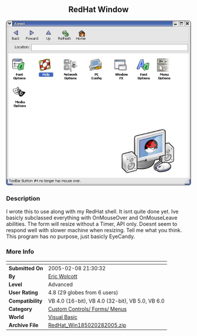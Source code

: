 ﻿<div align="center">

## RedHat Window

<img src="PIC2005282143241745.JPG">
</div>

### Description

I wrote this to use along with my RedHat shell. It isnt quite done yet. Ive basicly subclassed everything with OnMouseOver and OnMouseLeave abilities. The form will resize without a Timer, API only. Doesnt seem to respond well with slower machine when resizing. Tell me what you think. This program has no purpose, just basicly EyeCandy.
 
### More Info
 


<span>             |<span>
---                |---
**Submitted On**   |2005-02-08 21:30:32
**By**             |[Eric Wolcott](https://github.com/Planet-Source-Code/PSCIndex/blob/master/ByAuthor/eric-wolcott.md)
**Level**          |Advanced
**User Rating**    |4.8 (29 globes from 6 users)
**Compatibility**  |VB 4\.0 \(16\-bit\), VB 4\.0 \(32\-bit\), VB 5\.0, VB 6\.0
**Category**       |[Custom Controls/ Forms/  Menus](https://github.com/Planet-Source-Code/PSCIndex/blob/master/ByCategory/custom-controls-forms-menus__1-4.md)
**World**          |[Visual Basic](https://github.com/Planet-Source-Code/PSCIndex/blob/master/ByWorld/visual-basic.md)
**Archive File**   |[RedHat\_Win185020282005\.zip](https://github.com/Planet-Source-Code/eric-wolcott-redhat-window__1-58794/archive/master.zip)








